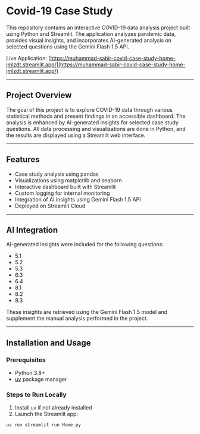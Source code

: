 # Covid-19 Case Study

This repository contains an interactive COVID-19 data analysis project built using Python and Streamlit. The application analyzes pandemic data, provides visual insights, and incorporates AI-generated analysis on selected questions using the Gemini Flash 1.5 API.

Live Application: [https://muhammad-sabir-covid-case-study-home-jmlzdt.streamlit.app/](https://muhammad-sabir-covid-case-study-home-jmlzdt.streamlit.app/)

---

## Project Overview

The goal of this project is to explore COVID-19 data through various statistical methods and present findings in an accessible dashboard. The analysis is enhanced by AI-generated insights for selected case study questions. All data processing and visualizations are done in Python, and the results are displayed using a Streamlit web interface.

---

## Features

- Case study analysis using pandas
- Visualizations using matplotlib and seaborn
- Interactive dashboard built with Streamlit
- Custom logging for internal monitoring
- Integration of AI insights using Gemini Flash 1.5 API
- Deployed on Streamlit Cloud

---

## AI Integration

AI-generated insights were included for the following questions:

- 5.1
- 5.2
- 5.3
- 6.3
- 6.4
- 8.1
- 8.2
- 8.3

These insights are retrieved using the Gemini Flash 1.5 model and supplement the manual analysis performed in the project.

---

## Installation and Usage

### Prerequisites

- Python 3.8+
- [uv](https://github.com/astral-sh/uv) package manager

### Steps to Run Locally

1. Install `uv` if not already installed
2. Launch the Streamlit app:
```bash
uv run streamlit run Home.py